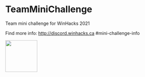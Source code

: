 # TeamMiniChallenge 
Team mini challenge for WinHacks 2021

Find more info: http://discord.winhacks.ca #mini-challenge-info

<img src="https://user-images.githubusercontent.com/46850194/111094692-329d3080-8512-11eb-978d-bad694ed06d3.png" width="100">


